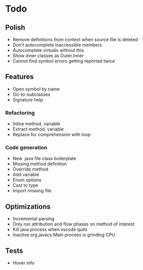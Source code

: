 # Todo

## Polish
* Remove definitions from context when source file is deleted
* Don't autocomplete inaccessible members
* Autocomplete virtuals without this
* Show inner classes as Outer.Inner
* Cannot find symbol errors getting reported twice

## Features 
* Open symbol by name
* Go-to-subclasses
* Signature help

### Refactoring
* Inline method, variable
* Extract method, variable
* Replace for comprehension with loop

### Code generation
* New .java file class boilerplate
* Missing method definition
* Override method
* Add variable
* Enum options
* Cast to type
* Import missing file

## Optimizations
* Incremental parsing
* Only run attribution and flow phases on method of interest
* Kill java process when vscode quits
* Inactive org.javacs.Main process is grinding CPU

## Tests
* Hover info